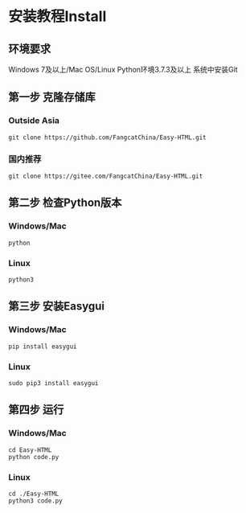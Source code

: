 # 安装教程Install
## 环境要求
Windows 7及以上/Mac OS/Linux
Python环境3.7.3及以上
系统中安装Git
## 第一步 克隆存储库
### Outside Asia
`git clone https://github.com/FangcatChina/Easy-HTML.git`
### 国内推荐
`git clone https://gitee.com/FangcatChina/Easy-HTML.git`
## 第二步 检查Python版本
### Windows/Mac
`python`
### Linux
`python3`
## 第三步 安装Easygui
### Windows/Mac
`pip install easygui`
### Linux
`sudo pip3 install easygui`
## 第四步 运行
### Windows/Mac
```
cd Easy-HTML
python code.py
```
### Linux
```
cd ./Easy-HTML
python3 code.py
```
